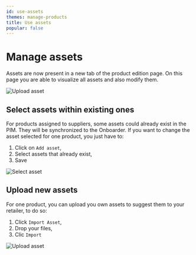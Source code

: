 ```yaml
---
id: use-assets
themes: manage-products
title: Use assets
popular: false
---
```


# Manage assets
Assets are now present in a new tab of the product edition page. On this page you are able to visualize all assets and also modify them.

![Upload asset](../img/asset-upload-tab-highlight.png)

## Select assets within existing ones
For products assigned to suppliers, some assets could already exist in the PIM. They will be synchronized to the Onboarder.
If you want to change the asset selected for one product, you just have to:
1. Click on `Add asset`,
1. Select assets that already exist,
1. Save

![Select asset](../img/select-assets.png)

## Upload new assets
For one product, you can upload you own assets to suggest them to your retailer, to do so:
1. Click `Import Asset`,
1. Drop your files,
1. Clic `Import`

![Upload asset](../img/upload-assets.png)

